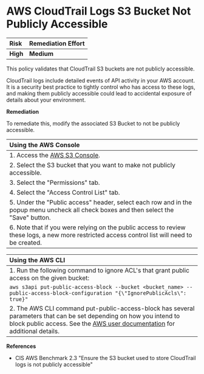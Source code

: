 # AWS CloudTrail Logs S3 Bucket Not Publicly Accessible

| Risk     | Remediation Effort |
| :------- | :----------------- |
| **High** | **Medium**         |

This policy validates that CloudTrail S3 buckets are not publicly accessible.

CloudTrail logs include detailed events of API activity in your AWS account. It is a security best practice to tightly control who has access to these logs, and making them publicly accessible could lead to accidental exposure of details about your environment.

**Remediation**

To remediate this, modify the associated S3 Bucket to not be publicly accessible.

| Using the AWS Console                                                                                                                          |
| :--------------------------------------------------------------------------------------------------------------------------------------------- |
| 1. Access the [AWS S3 Console](https://s3.console.aws.amazon.com/s3/home#).                                                                    |
| 2. Select the S3 bucket that you want to make not publicly accessible.                                                                         |
| 3. Select the "Permissions" tab.                                                                                                               |
| 4. Select the "Access Control List" tab.                                                                                                       |
| 5. Under the "Public access" header, select each row and in the popup menu uncheck all check boxes and then select the "Save" button.          |
| 6. Note that if you were relying on the public access to review these logs, a new more restricted access control list will need to be created. |

| Using the AWS CLI                                                                                                                                                                                                                                                                           |
| :------------------------------------------------------------------------------------------------------------------------------------------------------------------------------------------------------------------------------------------------------------------------------------------ |
| 1. Run the following command to ignore ACL's that grant public access on the given bucket:                                                                                                                                                                                                  |
| `aws s3api put-public-access-block --bucket <bucket_name> --public-access-block-configuration "{\"IgnorePublicAcls\": true}"`                                                                                                                                                               |
| 2. The AWS CLI command put-public-access-block has several parameters that can be set depending on how you intend to block public access. See the [AWS user documentation](https://docs.aws.amazon.com/AmazonS3/latest/dev/access-control-block-public-access.html) for additional details. |

**References**

- CIS AWS Benchmark 2.3 "Ensure the S3 bucket used to store CloudTrail logs is not publicly accessible"
